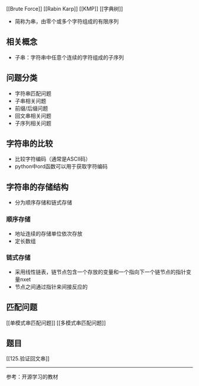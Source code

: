 [[Brute Force]]
[[Rabin Karp]]
[[KMP]]
[[字典树]]

- 简称为串，由零个或多个字符组成的有限序列
## 相关概念
- 子串：字符串中任意个连续的字符组成的子序列
## 问题分类
- 字符串匹配问题
- 子串相关问题
- 前缀/后缀问题
- 回文串相关问题
- 子序列相关问题
## 字符串的比较
- 比较字符编码（通常是ASCII码）
- python中ord函数可以用于获取字符编码
## 字符串的存储结构
- 分为顺序存储和链式存储
### 顺序存储
- 地址连续的存储单位依次存放
- 定长数组
### 链式存储
- 采用线性链表，链节点包含一个存放的变量和一个指向下一个链节点的指针变量nxet
- 节点之间通过指针来间接反应的
## 匹配问题
[[单模式串匹配问题]]
[[多模式串匹配问题]]
## 题目
[[125.验证回文串]]



--------------------------------------------------
参考：开源学习的教材